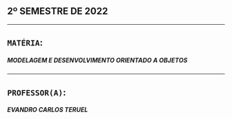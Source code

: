 ## 2º SEMESTRE DE 2022
***

## `MATÉRIA`:
##### MODELAGEM E DESENVOLVIMENTO ORIENTADO A OBJETOS

***

## `PROFESSOR(A)`:
##### EVANDRO CARLOS TERUEL